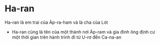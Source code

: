 # Ha-ran

Ha-ran là em trai của Áp-ra-ham và là cha của Lót
- Ha-ran cũng là tên của một thành nơi Áp-ram và gia đình ông định cư một thời gian trên hành trình đi từ U-rơ đến Ca-na-an

